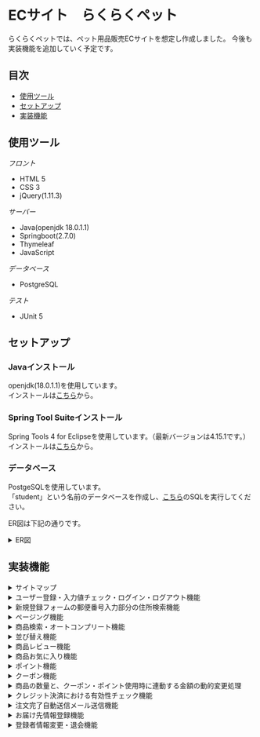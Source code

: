 # ECサイト　らくらくペット
らくらくペットでは、ペット用品販売ECサイトを想定し作成しました。
今後も実装機能を追加していく予定です。

## 目次
- [使用ツール](https://github.com/rpentry202204w/ec-202204b##使用ツール)
- [セットアップ](https://github.com/rpentry202204w/ec-202204b##セットアップ)
- [実装機能](https://github.com/rpentry202204w/ec-202204b##実装機能)

## 使用ツール
*フロント*
- HTML 5
- CSS 3
- jQuery(1.11.3)

*サーバー*
- Java(openjdk 18.0.1.1)
- Springboot(2.7.0)
- Thymeleaf
- JavaScript

*データベース*
- PostgreSQL

*テスト*
- JUnit 5

## セットアップ
### Javaインストール
openjdk(18.0.1.1)を使用しています。  
インストールは[こちら](https://jdk.java.net/18/)から。

### Spring Tool Suiteインストール
Spring Tools 4 for Eclipseを使用しています。（最新バージョンは4.15.1です。）  
インストールは[こちら](https://spring.io/tools)から。

### データベース
PostgeSQLを使用しています。  
「student」という名前のデータベースを作成し、[こちら](https://docs.google.com/document/d/1qPmDEEQ5emsmlowiZsx1e-v_p-lIZqphPEnjqm9M5EI/edit)のSQLを実行してください。  

ER図は下記の通りです。  
<details>
  <summary>ER図</summary>  
  
![coupon drawio (1)](https://user-images.githubusercontent.com/105257893/180108231-c56c4d5b-c3d2-438f-88e4-97ca65a42002.png)

  
</details>

## 実装機能
<details>
  <summary>サイトマップ</summary>
  
  ![サイトマップ](./img/sitemap.png)
</details>

<details>
  <summary>ユーザー登録・入力値チェック・ログイン・ログアウト機能</summary>
  準備中
</details>

<details>
  <summary>新規登録フォームの郵便番号入力部分の住所検索機能</summary>
  準備中
</details>

<details>
  <summary>ページング機能</summary>
  商品一覧画面において、jQueryを使用してページングをする機能を実装しました。
</details>

<details>
  <summary>商品検索・オートコンプリート機能</summary>
  ページ上部に商品検索フォームを設置しています。  
  フォームに文字を入力すると、それが含まれる商品名が候補として表示されます。  
  ![オートコンプリート](./img/autoComplete.jpg)
</details>

<details>
  <summary>並び替え機能</summary>
  新着順をデフォルトとして、現在選択しているカテゴリ内などでも並び替えができます。
  現在選択している並び替え順がわかりやすいように、選択した並び替え順は非リンク化するように実装しました。
</details>

<details>
  <summary>商品レビュー機能</summary>
  各商品詳細ページから、星を使った評価とレビューコメントができます。
  星を使った評価の平均を表示し、ユーザーが商品の評価を可視化できるようにしています。
  ※自分のレビュー履歴は、マイページから見ることができます。
</details>

<details>
  <summary>商品お気に入り機能</summary>
  各商品詳細ページから、商品をお気に入り登録することができます。
  ※自分のお気に入りリストは、ヘッダーまたはマイページから見ることができます。
</details>

<details>
  <summary>ポイント機能</summary>
  準備中
</details>

<details>
  <summary>クーポン機能</summary>
  ユーザーが取得したクーポンを、決済画面で使用することができます。
  クーポンの有効期限が切れた場合は、ユーザーのログイン時にクーポン情報をDBから削除するようにしています。
  
  ※現在の仕様だとユーザーがクーポンを大量に取得できてしまうので、今後改善予定。
</details>

<details>
  <summary>商品の数量と、クーポン・ポイント使用時に連動する金額の動的変更処理</summary>
  jQueryを使用して、ユーザーの処理に合わせて動的に金額が変化します。
</details>

<details>
  <summary>クレジット決済における有効性チェック機能</summary>
  準備中
</details>

<details>
  <summary>注文完了自動送信メール送信機能</summary>
  準備中
</details>

<details>
  <summary>お届け先情報登録機能</summary>
  準備中
</details>

<details>
  <summary>登録者情報変更・退会機能</summary>
  準備中
</details>
